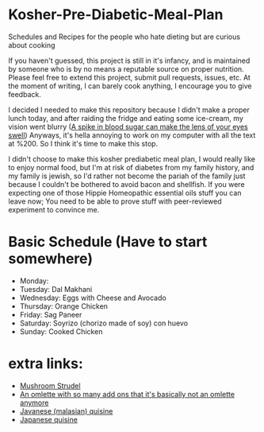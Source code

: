 # Kosher-Pre-Diabetic-Meal-Plan
Schedules and Recipes for the people who hate dieting but are curious about cooking

If you haven't guessed, this project is still in it's infancy, and is maintained by someone who is by no means a reputable source on proper nutrition. Please feel free to extend this project, submit pull requests, issues, etc. At the moment of writing, I can barely cook anything, I encourage you to give feedback.

I decided I needed to make this repository because I didn't make a proper lunch today, and after raiding the fridge and eating some ice-cream, my vision went blurry ([A spike in blood sugar can make the lens of your eyes swell](https://www.verywellhealth.com/blurry-vision-after-eating-5118069#:~:text=High%20Blood%20Sugar%20Can%20Cause%20Blurry%20Vision&text=Sudden%20high%20blood%20sugar%20following,%2C%20the%20lens%2C%20to%20swell.)) Anyways, it's hella annoying to work on my computer with all the text at %200. So I think it's time to make this stop.

I didn't choose to make this kosher prediabetic meal plan, I would really like to enjoy normal food, but I'm at risk of diabetes from my family history, and my family is jewish, so I'd rather not become the pariah of the family just because I couldn't be bothered to avoid bacon and shellfish. If you were expecting one of those Hippie Homeopathic essential oils stuff you can leave now; You need to be able to prove stuff with peer-reviewed experiment to convince me.

# Basic Schedule (Have to start somewhere)

* Monday: 
* Tuesday: Dal Makhani
* Wednesday: Eggs with Cheese and Avocado
* Thursday: Orange Chicken
* Friday: Sag Paneer
* Saturday: Soyrizo (chorizo made of soy) con huevo
* Sunday: Cooked Chicken


# extra links:
* [Mushroom Strudel](https://www.delicious.com.au/recipes/mushroom-strudel-del-sunday/umeijCwk)
* [An omlette with so many add ons that it's basically not an omlette anymore](https://www.delicious.com.au/recipes/open-potato-tuna-feta-omelette-tomato-salad/KHyCEn2T)
* [Javanese (malasian) quisine](https://en.wikipedia.org/wiki/Javanese_cuisine)
* [Japanese quisine](https://en.wikipedia.org/wiki/Japanese_cuisine)

